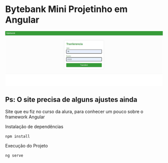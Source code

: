 # Bytebank Mini Projetinho em Angular

<img src="./imagens/Capture.jpg">

## Ps: O site precisa de alguns ajustes ainda

Site que eu fiz no curso da alura, para conhecer um pouco sobre o framework Angular

Instalação de dependências
```
npm install
```

Execução do Projeto
```
ng serve
```


